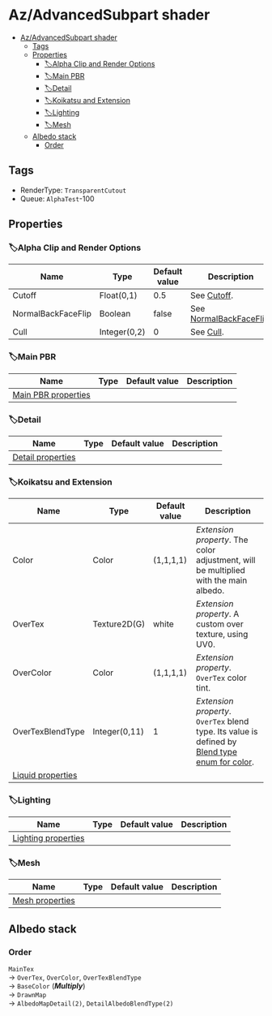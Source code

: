 # Az/AdvancedSubpart shader

- [Az/AdvancedSubpart shader](#azadvancedsubpart-shader)
  - [Tags](#tags)
  - [Properties](#properties)
    - [🏷️Alpha Clip and Render Options](#️alpha-clip-and-render-options)
    - [🏷️Main PBR](#️main-pbr)
    - [🏷️Detail](#️detail)
    - [🏷️Koikatsu and Extension](#️koikatsu-and-extension)
    - [🏷️Lighting](#️lighting)
    - [🏷️Mesh](#️mesh)
  - [Albedo stack](#albedo-stack)
    - [Order](#order)

## Tags
- RenderType: `TransparentCutout`
- Queue: `AlphaTest`-100

## Properties
### 🏷️Alpha Clip and Render Options
| Name               | Type         | Default value | Description                                                                                                    |
| ------------------ | ------------ | ------------- | -------------------------------------------------------------------------------------------------------------- |
| Cutoff             | Float(0,1)   | 0.5           | See [Cutoff](../common/alpha_clip_and_render_options_property_descriptions.md#cutoff).                         |
| NormalBackFaceFlip | Boolean      | false         | See [NormalBackFaceFlip](../common/alpha_clip_and_render_options_property_descriptions.md#normalbackfaceflip). |
| Cull               | Integer(0,2) | 0             | See [Cull](../common/alpha_clip_and_render_options_property_descriptions.md#cull).                             |

### 🏷️Main PBR
| Name                                          | Type | Default value | Description |
| --------------------------------------------- | ---- | ------------- | ----------- |
| [Main PBR properties](main_pbr_properties.md) |      |               |             |

### 🏷️Detail            
| Name                                      | Type | Default value | Description |
| ----------------------------------------- | ---- | ------------- | ----------- |
| [Detail properties](detail_properties.md) |      |               |             |

### 🏷️Koikatsu and Extension
| Name                                      | Type          | Default value | Description                                                                                                                                         |
| ----------------------------------------- | ------------- | ------------- | --------------------------------------------------------------------------------------------------------------------------------------------------- |
| Color                                     | Color         | (1,1,1,1)     | *Extension property*. The color adjustment, will be multiplied with the main albedo.                                                                |
| OverTex                                   | Texture2D(G)  | white         | *Extension property*. A custom over texture, using UV0.                                                                                             |
| OverColor                                 | Color         | (1,1,1,1)     | *Extension property*. `OverTex` color tint.                                                                                                         |
| OverTexBlendType                          | Integer(0,11) | 1             | *Extension property*. `OverTex` blend type. Its value is defined by [Blend type enum for color](../common/blend_type.md#blend-type-enum-for-color). |
| [Liquid properties](liquid_properties.md) |               |               |                                                                                                                                                     |

### 🏷️Lighting
| Name                                          | Type | Default value | Description |
| --------------------------------------------- | ---- | ------------- | ----------- |
| [Lighting properties](lighting_properties.md) |      |               |             |

### 🏷️Mesh
| Name                                  | Type | Default value | Description |
| ------------------------------------- | ---- | ------------- | ----------- |
| [Mesh properties](mesh_properties.md) |      |               |             |

## Albedo stack 
### Order
`MainTex`  
-> `OverTex`, `OverColor`, `OverTexBlendType`   
-> `BaseColor` (***Multiply***)  
-> `DrawnMap`  
-> `AlbedoMapDetail(2)`, `DetailAlbedoBlendType(2)`
